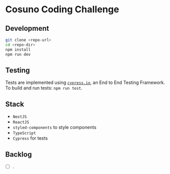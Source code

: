 # Cosuno Coding Challenge

## Development

```bash
git clone <repo-url>
cd <repo-dir>
npm install
npm run dev
```

## Testing

Tests are implemented using [`cypress.io`](https://www.cypress.io/), an End to End Testing Framework. To build and run tests: `npm run test`.

## Stack

- `NextJS`
- `ReactJS`
- `styled-components` to style components
- `TypeScript`
- `Cypress` for tests

## Backlog

- [ ] .
